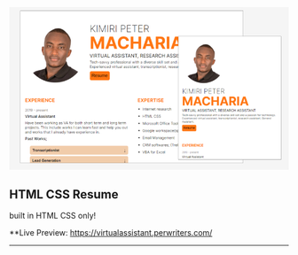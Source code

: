![banner](./banner.png)

## HTML CSS Resume

 built in HTML CSS only!

**Live Preview: https://virtualassistant.perwriters.com/

---